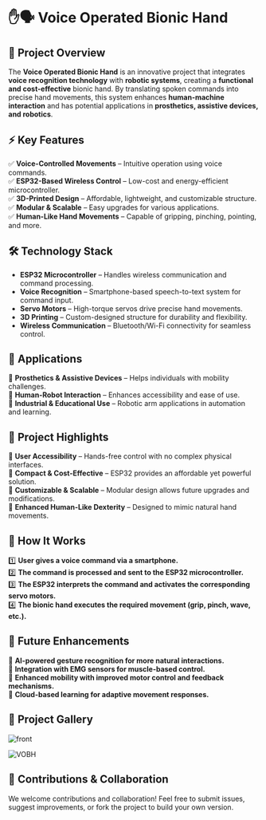 # ✋🗣️ **Voice Operated Bionic Hand**  

## 🚀 **Project Overview**  
The **Voice Operated Bionic Hand** is an innovative project that integrates **voice recognition technology** with **robotic systems**, creating a **functional and cost-effective** bionic hand. By translating spoken commands into precise hand movements, this system enhances **human-machine interaction** and has potential applications in **prosthetics, assistive devices, and robotics**.  

## ⚡ **Key Features**  
✅ **Voice-Controlled Movements** – Intuitive operation using voice commands.  
✅ **ESP32-Based Wireless Control** – Low-cost and energy-efficient microcontroller.  
✅ **3D-Printed Design** – Affordable, lightweight, and customizable structure.  
✅ **Modular & Scalable** – Easy upgrades for various applications.  
✅ **Human-Like Hand Movements** – Capable of gripping, pinching, pointing, and more.  

## 🛠️ **Technology Stack**  
- **ESP32 Microcontroller** – Handles wireless communication and command processing.  
- **Voice Recognition** – Smartphone-based speech-to-text system for command input.  
- **Servo Motors** – High-torque servos drive precise hand movements.  
- **3D Printing** – Custom-designed structure for durability and flexibility.  
- **Wireless Communication** – Bluetooth/Wi-Fi connectivity for seamless control.  

## 🏥 **Applications**  
🔹 **Prosthetics & Assistive Devices** – Helps individuals with mobility challenges.  
🔹 **Human-Robot Interaction** – Enhances accessibility and ease of use.  
🔹 **Industrial & Educational Use** – Robotic arm applications in automation and learning.  

## 📌 **Project Highlights**  
🔹 **User Accessibility** – Hands-free control with no complex physical interfaces.  
🔹 **Compact & Cost-Effective** – ESP32 provides an affordable yet powerful solution.  
🔹 **Customizable & Scalable** – Modular design allows future upgrades and modifications.  
🔹 **Enhanced Human-Like Dexterity** – Designed to mimic natural hand movements.  

## 🔧 **How It Works**  
1️⃣ **User gives a voice command via a smartphone.**  
2️⃣ **The command is processed and sent to the ESP32 microcontroller.**  
3️⃣ **The ESP32 interprets the command and activates the corresponding servo motors.**  
4️⃣ **The bionic hand executes the required movement (grip, pinch, wave, etc.).**  

## 🎯 **Future Enhancements**  
🔹 **AI-powered gesture recognition for more natural interactions.**  
🔹 **Integration with EMG sensors for muscle-based control.**  
🔹 **Enhanced mobility with improved motor control and feedback mechanisms.**  
🔹 **Cloud-based learning for adaptive movement responses.**  

## 📸 **Project Gallery**  

![front](https://github.com/user-attachments/assets/8a488709-8050-4a28-aebe-6bfbdaa97ee2)

![VOBH](https://github.com/user-attachments/assets/acff2049-137c-4e69-ae0d-b3e00a8e0a9b)

## 🤝 **Contributions & Collaboration**  
We welcome contributions and collaboration! Feel free to submit issues, suggest improvements, or fork the project to build your own version.  
